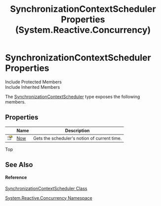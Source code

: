 ﻿---
title: SynchronizationContextScheduler Properties (System.Reactive.Concurrency)
TOCTitle: SynchronizationContextScheduler Properties
ms:assetid: Properties.T:System.Reactive.Concurrency.SynchronizationContextScheduler
ms:mtpsurl: https://msdn.microsoft.com/en-us/library/system.reactive.concurrency.synchronizationcontextscheduler_properties(v=VS.103)
ms:contentKeyID: 36069222
ms.date: 06/28/2011
mtps_version: v=VS.103
---

# SynchronizationContextScheduler Properties

Include Protected Members  
Include Inherited Members  

The [SynchronizationContextScheduler](hh211674\(v=vs.103\).md) type exposes the following members.

## Properties

<table>
<thead>
<tr class="header">
<th> </th>
<th>Name</th>
<th>Description</th>
</tr>
</thead>
<tbody>
<tr class="odd">
<td><img src="images\Hh211972.pubproperty(en-us,VS.103).gif" title="Public property" alt="Public property" /></td>
<td><a href="hh211910(v=vs.103).md">Now</a></td>
<td>Gets the scheduler's notion of current time.</td>
</tr>
</tbody>
</table>

Top

## See Also

#### Reference

[SynchronizationContextScheduler Class](hh211674\(v=vs.103\).md)

[System.Reactive.Concurrency Namespace](hh229042\(v=vs.103\).md)

